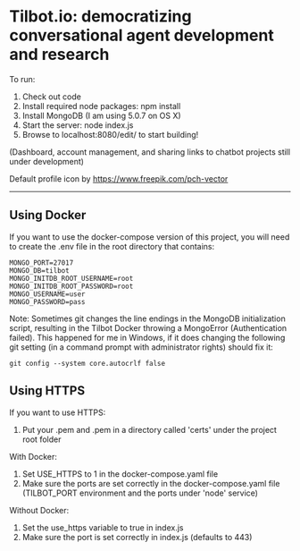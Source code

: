 # Tilbot.io: democratizing conversational agent development and research

To run:
1. Check out code
2. Install required node packages: npm install
3. Install MongoDB (I am using 5.0.7 on OS X)
4. Start the server: node index.js
5. Browse to localhost:8080/edit/ to start building!

(Dashboard, account management, and sharing links to chatbot projects still under development)

Default profile icon by https://www.freepik.com/pch-vector

***

## Using Docker
If you want to use the docker-compose version of this project, you will need to create the .env file in the root directory that contains:

    MONGO_PORT=27017
    MONGO_DB=tilbot
    MONGO_INITDB_ROOT_USERNAME=root
    MONGO_INITDB_ROOT_PASSWORD=root
    MONGO_USERNAME=user
    MONGO_PASSWORD=pass

Note: Sometimes git changes the line endings in the MongoDB initialization script, resulting in the Tilbot Docker throwing a MongoError (Authentication failed). This happened for me in Windows, if it does changing the following git setting (in a command prompt with administrator rights) should fix it:
    
    git config --system core.autocrlf false

## Using HTTPS
If you want to use HTTPS:
1. Put your .pem and .pem in a directory called 'certs' under the project root folder

With Docker:
1. Set USE_HTTPS to 1 in the docker-compose.yaml file
2. Make sure the ports are set correctly in the docker-compose.yaml file (TILBOT_PORT environment and the ports under 'node' service)
    
Without Docker:
1. Set the use_https variable to true in index.js
3. Make sure the port is set correctly in index.js (defaults to 443)